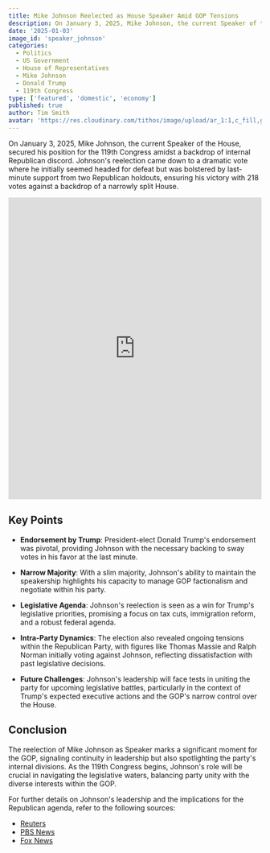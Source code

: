 ```yaml
---
title: Mike Johnson Reelected as House Speaker Amid GOP Tensions
description: On January 3, 2025, Mike Johnson, the current Speaker of the House, secured his position for the 119th Congress amidst a backdrop of internal Republican discord.
date: '2025-01-03'
image_id: 'speaker_johnson'
categories:
  - Politics
  - US Government
  - House of Representatives
  - Mike Johnson
  - Donald Trump
  - 119th Congress
type: ['featured', 'domestic', 'economy']
published: true
author: Tim Smith
avatar: 'https://res.cloudinary.com/tithos/image/upload/ar_1:1,c_fill,g_auto,q_auto:eco,r_max,w_100/v1703907649/me_f8wxaa.avif'
---
```


<script>
  import { CldImage } from 'svelte-cloudinary';
</script>

<CldImage
  width='100%'
  src='speaker_johnson'
  alt='Mike Johnson Reelected as House Speaker Amid GOP Tensions'
  aspect-ratio='16:9'
/>

On January 3, 2025, Mike Johnson, the current Speaker of the House, secured his position for the 119th Congress amidst a backdrop of internal Republican discord. Johnson's reelection came down to a dramatic vote where he initially seemed headed for defeat but was bolstered by last-minute support from two Republican holdouts, ensuring his victory with 218 votes against a backdrop of a narrowly split House.

<iframe width="100%" height="600" src="https://www.youtube.com/embed/1_7opvn-ya0?si=UG1I3Z87aGzxaFP0" title="YouTube video player" frameborder="0" allow="accelerometer; autoplay; clipboard-write; encrypted-media; gyroscope; picture-in-picture; web-share" referrerpolicy="strict-origin-when-cross-origin" allowfullscreen></iframe>

## Key Points

- **Endorsement by Trump**: President-elect Donald Trump's endorsement was pivotal, providing Johnson with the necessary backing to sway votes in his favor at the last minute.
- **Narrow Majority**: With a slim majority, Johnson's ability to maintain the speakership highlights his capacity to manage GOP factionalism and negotiate within his party.

- **Legislative Agenda**: Johnson's reelection is seen as a win for Trump's legislative priorities, promising a focus on tax cuts, immigration reform, and a robust federal agenda.

- **Intra-Party Dynamics**: The election also revealed ongoing tensions within the Republican Party, with figures like Thomas Massie and Ralph Norman initially voting against Johnson, reflecting dissatisfaction with past legislative decisions.

- **Future Challenges**: Johnson's leadership will face tests in uniting the party for upcoming legislative battles, particularly in the context of Trump's expected executive actions and the GOP's narrow control over the House.

## Conclusion

The reelection of Mike Johnson as Speaker marks a significant moment for the GOP, signaling continuity in leadership but also spotlighting the party's internal divisions. As the 119th Congress begins, Johnson's role will be crucial in navigating the legislative waters, balancing party unity with the diverse interests within the GOP.

For further details on Johnson's leadership and the implications for the Republican agenda, refer to the following sources:

- [Reuters]()[](https://www.reuters.com/world/us/trumps-republicans-take-congressional-majority-mike-johnson-faces-test-2025-01-03/)
- [PBS News]()[](https://www.pbs.org/newshour/politics/mike-johnson-wins-gop-nomination-to-remain-house-speaker-with-full-vote-to-come-next-year)
- [Fox News]()[](https://www.foxnews.com/live-news/speaker-house-election-2025)
